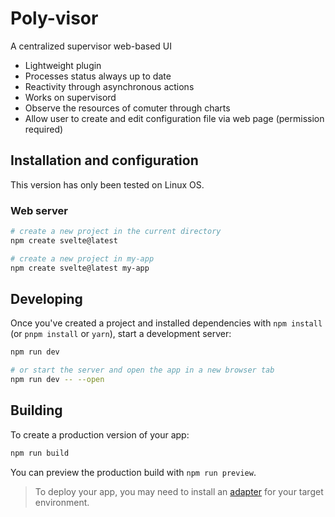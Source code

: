 # Poly-visor

A centralized supervisor web-based UI

* Lightweight plugin
* Processes status always up to date
* Reactivity through asynchronous actions
* Works on supervisord
* Observe the resources of comuter through charts
* Allow user to create and edit configuration file via web page (permission required)

## Installation and configuration

This version has only been tested on Linux OS.

### Web server

```bash
# create a new project in the current directory
npm create svelte@latest

# create a new project in my-app
npm create svelte@latest my-app
```

## Developing

Once you've created a project and installed dependencies with `npm install` (or `pnpm install` or `yarn`), start a development server:

```bash
npm run dev

# or start the server and open the app in a new browser tab
npm run dev -- --open
```

## Building

To create a production version of your app:

```bash
npm run build
```

You can preview the production build with `npm run preview`.

> To deploy your app, you may need to install an [adapter](https://kit.svelte.dev/docs/adapters) for your target environment.
